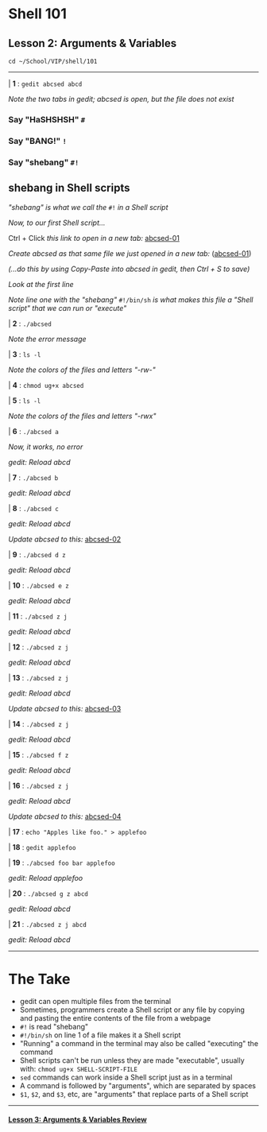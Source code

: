 # Shell 101
## Lesson 2: Arguments & Variables

`cd ~/School/VIP/shell/101`

___

| **1** : `gedit abcsed abcd`

*Note the two tabs in gedit; abcsed is open, but the file does not exist*

### Say "HaSHSHSH" `#`

### Say "BANG!" `!`

### Say "shebang" `#!`

## shebang in Shell scripts

*"shebang" is what we call the* `#!` *in a Shell script*

*Now, to our first Shell script...*

Ctrl + Click *this link to open in a new tab:* [abcsed-01](https://github.com/inkVerb/vip/blob/master/101-shell/abcsed-01)

*Create abcsed as that same file we just opened in a new tab:* ([abcsed-01](https://github.com/inkVerb/vip/blob/master/101-shell/abcsed-01))

*(...do this by using Copy-Paste into abcsed in gedit, then Ctrl + S to save)*

*Look at the first line*

*Note line one with the "shebang"* `#!/bin/sh` *is what makes this file a "Shell script" that we can run or "execute"*

| **2** : `./abcsed`

*Note the error message*

| **3** : `ls -l`

*Note the colors of the files and letters "-rw-"*

| **4** : `chmod ug+x abcsed`

| **5** : `ls -l`

*Note the colors of the files and letters "-rwx"*

| **6** : `./abcsed a`

*Now, it works, no error*

*gedit: Reload abcd*

| **7** : `./abcsed b`

*gedit: Reload abcd*

| **8** : `./abcsed c`

*gedit: Reload abcd*

*Update abcsed to this:* [abcsed-02](https://github.com/inkVerb/vip/blob/master/101-shell/abcsed-02)

| **9** : `./abcsed d z`

*gedit: Reload abcd*

| **10** : `./abcsed e z`

*gedit: Reload abcd*

| **11** : `./abcsed z j`

*gedit: Reload abcd*

| **12** : `./abcsed z j`

*gedit: Reload abcd*

| **13** : `./abcsed z j`

*gedit: Reload abcd*

*Update abcsed to this:* [abcsed-03](https://github.com/inkVerb/vip/blob/master/101-shell/abcsed-03)

| **14** : `./abcsed z j`

*gedit: Reload abcd*

| **15** : `./abcsed f z`

*gedit: Reload abcd*

| **16** : `./abcsed z j`

*gedit: Reload abcd*

*Update abcsed to this:* [abcsed-04](https://github.com/inkVerb/vip/blob/master/101-shell/abcsed-04)

| **17** : `echo "Apples like foo." > applefoo`

| **18** : `gedit applefoo`

| **19** : `./abcsed foo bar applefoo`

*gedit: Reload applefoo*

| **20** : `./abcsed g z abcd`

*gedit: Reload abcd*

| **21** : `./abcsed z j abcd`

*gedit: Reload abcd*

___

# The Take

- gedit can open multiple files from the terminal
- Sometimes, programmers create a Shell script or any file by copying and pasting the entire contents of the file from a webpage
- `#!` is read "shebang"
- `#!/bin/sh` on line 1 of a file makes it a Shell script
- "Running" a command in the terminal may also be called "executing" the command
- Shell scripts can't be run unless they are made "executable", usually with: `chmod ug+x SHELL-SCRIPT-FILE`
- `sed` commands can work inside a Shell script just as in a terminal
- A command is followed by "arguments", which are separated by spaces
- `$1`, `$2`, and `$3`, etc, are "arguments" that replace parts of a Shell script

___

#### [Lesson 3: Arguments & Variables Review](https://github.com/inkVerb/vip/blob/master/101-shell/Lesson-03.md)
